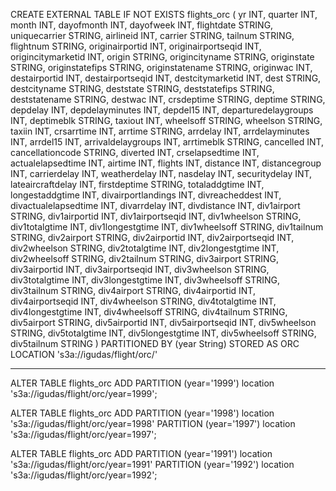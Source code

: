 CREATE EXTERNAL TABLE IF NOT EXISTS flights_orc (
  yr INT,
  quarter INT,
  month INT,
  dayofmonth INT,
  dayofweek INT,
  flightdate STRING,
  uniquecarrier STRING,
  airlineid INT,
  carrier STRING,
  tailnum STRING,
  flightnum STRING,
  originairportid INT,
  originairportseqid INT,
  origincitymarketid INT,
  origin STRING,
  origincityname STRING,
  originstate STRING,
  originstatefips STRING,
  originstatename STRING,
  originwac INT,
  destairportid INT,
  destairportseqid INT,
  destcitymarketid INT,
  dest STRING,
  destcityname STRING,
  deststate STRING,
  deststatefips STRING,
  deststatename STRING,
  destwac INT,
  crsdeptime STRING,
  deptime STRING,
  depdelay INT,
  depdelayminutes INT,
  depdel15 INT,
  departuredelaygroups INT,
  deptimeblk STRING,
  taxiout INT,
  wheelsoff STRING,
  wheelson STRING,
  taxiin INT,
  crsarrtime INT,
  arrtime STRING,
  arrdelay INT,
  arrdelayminutes INT,
  arrdel15 INT,
  arrivaldelaygroups INT,
  arrtimeblk STRING,
  cancelled INT,
  cancellationcode STRING,
  diverted INT,
  crselapsedtime INT,
  actualelapsedtime INT,
  airtime INT,
  flights INT,
  distance INT,
  distancegroup INT,
  carrierdelay INT,
  weatherdelay INT,
  nasdelay INT,
  securitydelay INT,
  lateaircraftdelay INT,
  firstdeptime STRING,
  totaladdgtime INT,
  longestaddgtime INT,
  divairportlandings INT,
  divreacheddest INT,
  divactualelapsedtime INT,
  divarrdelay INT,
  divdistance INT,
  div1airport STRING,
  div1airportid INT,
  div1airportseqid INT,
  div1wheelson STRING,
  div1totalgtime INT,
  div1longestgtime INT,
  div1wheelsoff STRING,
  div1tailnum STRING,
  div2airport STRING,
  div2airportid INT,
  div2airportseqid INT,
  div2wheelson STRING,
  div2totalgtime INT,
  div2longestgtime INT,
  div2wheelsoff STRING,
  div2tailnum STRING,
  div3airport STRING,
  div3airportid INT,
  div3airportseqid INT,
  div3wheelson STRING,
  div3totalgtime INT,
  div3longestgtime INT,
  div3wheelsoff STRING,
  div3tailnum STRING,
  div4airport STRING,
  div4airportid INT,
  div4airportseqid INT,
  div4wheelson STRING,
  div4totalgtime INT,
  div4longestgtime INT,
  div4wheelsoff STRING,
  div4tailnum STRING,
  div5airport STRING,
  div5airportid INT,
  div5airportseqid INT,
  div5wheelson STRING,
  div5totalgtime INT,
  div5longestgtime INT,
  div5wheelsoff STRING,
  div5tailnum STRING
)
PARTITIONED BY (year String)
STORED AS ORC
LOCATION 's3a://igudas/flight/orc/'

---
ALTER TABLE flights_orc ADD PARTITION (year='1999')    location 's3a://igudas/flight/orc/year=1999';

ALTER TABLE flights_orc ADD PARTITION (year='1998') location 's3a://igudas/flight/orc/year=1998'
                            PARTITION (year='1997') location 's3a://igudas/flight/orc/year=1997';


ALTER TABLE flights_orc ADD PARTITION (year='1991') location 's3a://igudas/flight/orc/year=1991'
                            PARTITION (year='1992') location 's3a://igudas/flight/orc/year=1992';
